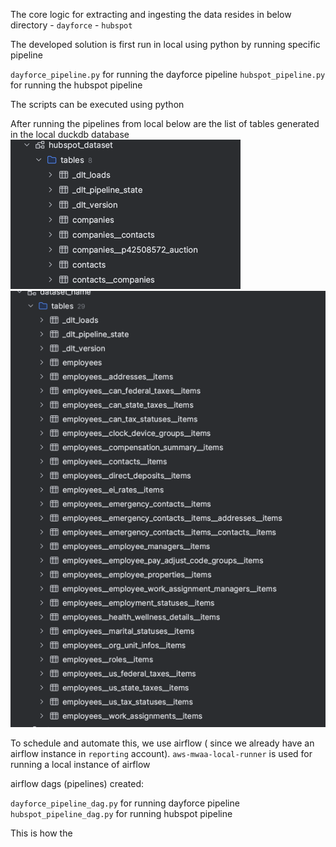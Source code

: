 The core logic for extracting and ingesting the data resides in below directory
    - `dayforce`
    -  `hubspot`

The developed solution is first run in local using python by running specific pipeline

`dayforce_pipeline.py` for running the dayforce pipeline
`hubspot_pipeline.py` for running the hubspot pipeline

The scripts can be executed using python

After running the pipelines from local below are the list of tables generated in the local duckdb database
![hubspot_tables.png](hubspot_tables.png)
![dayforce_tables.png](dayforce_tables.png)

To schedule and automate this, we use airflow ( since we already have an airflow instance in `reporting` account). `aws-mwaa-local-runner` is used for running a local instance of airflow

airflow dags (pipelines) created:

`dayforce_pipeline_dag.py` for running dayforce pipeline
`hubspot_pipeline_dag.py` for running hubspot pipeline

This is how the
